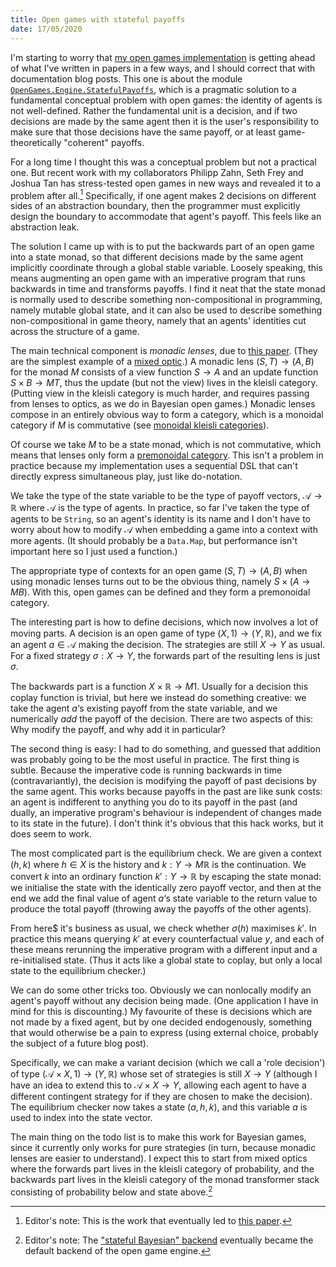 ```yaml
---
title: Open games with stateful payoffs
date: 17/05/2020
---
```


I'm starting to worry that [my open games implementation](https://github.com/CyberCat-Institute/open-game-engine) is getting ahead of what I've written in papers in a few ways, and I should correct that with documentation blog posts. This one is about the module [`OpenGames.Engine.StatefulPayoffs`](https://github.com/CyberCat-Institute/open-game-engine/blob/og-v0.1/src/OpenGames/Engine/StatefulPayoffs.hs), which is a pragmatic solution to a fundamental conceptual problem with open games: the identity of agents is not well-defined. Rather the fundamental unit is a decision, and if two decisions are made by the same agent then it is the user's responsibility to make sure that those decisions have the same payoff, or at least game-theoretically "coherent" payoffs.

For a long time I thought this was a conceptual problem but not a practical one. But recent work with my collaborators Philipp Zahn, Seth Frey and Joshua Tan has stress-tested open games in new ways and revealed it to a problem after all.[^1] Specifically, if one agent makes 2 decisions on different sides of an abstraction boundary, then the programmer must explicitly design the boundary to accommodate that agent's payoff. This feels like an abstraction leak.

[^1]: Editor's note: This is the work that eventually led to [this paper](https://journals.plos.org/plosone/article?id=10.1371/journal.pone.0283361).

The solution I came up with is to put the backwards part of an open game into a state monad, so that different decisions made by the same agent implicitly coordinate through a global stable variable. Loosely speaking, this means augmenting an open game with an imperative program that runs backwards in time and transforms payoffs. I find it neat that the state monad is normally used to describe something non-compositional in programming, namely mutable global state, and it can also be used to describe something non-compositional in game theory, namely that an agents' identities cut across the structure of a game.

The main technical component is *monadic lenses*, due to [this paper](https://arxiv.org/abs/1601.02484). (They are the simplest example of a [mixed optic](https://arxiv.org/abs/2001.07488).) A monadic lens $(S, T) \to (A, B)$ for the monad $M$ consists of a view function $S \to A$ and an update function $S \times B \to M T$, thus the update (but not the view) lives in the kleisli category. (Putting view in the kleisli category is much harder, and requires passing from lenses to optics, as we do in Bayesian open games.) Monadic lenses compose in an entirely obvious way to form a category, which is a monoidal category if $M$ is commutative (see [monoidal kleisli categories](https://julesh.com/2019/04/18/folklore-monoidal-kleisli-categories/)).

Of course we take $M$ to be a state monad, which is not commutative, which means that lenses only form a [premonoidal category](https://ncatlab.org/nlab/show/premonoidal+category). This isn't a problem in practice because my implementation uses a sequential DSL that can't directly express simultaneous play, just like do-notation.

We take the type of the state variable to be the type of payoff vectors, $\mathcal{A} \to \mathbb{R}$ where $\mathcal{A}$ is the type of agents. In practice, so far I've taken the type of agents to be `String`, so an agent's identity is its name and I don't have to worry about how to modify $\mathcal{A}$ when embedding a game into a context with more agents. (It should probably be a `Data.Map`, but performance isn't important here so I just used a function.)

The appropriate type of contexts for an open game $(S, T) \to (A, B)$ when using monadic lenses turns out to be the obvious thing, namely $S \times (A \to M B)$. With this, open games can be defined and they form a premonoidal category.

The interesting part is how to define decisions, which now involves a lot of moving parts. A decision is an open game of type $(X, 1) \to (Y, \mathbb{R})$, and we fix an agent $a \in \mathcal{A}$ making the decision. The strategies are still $X \to Y$ as usual. For a fixed strategy $\sigma : X \to Y$, the forwards part of the resulting lens is just $\sigma$.

The backwards part is a function $X \times \mathbb{R} \to M 1$. Usually for a decision this coplay function is trivial, but here we instead do something creative: we take the agent $a$‘s existing payoff from the state variable, and we numerically *add* the payoff of the decision. There are two aspects of this: Why modify the payoff, and why add it in particular?

The second thing is easy: I had to do something, and guessed that addition was probably going to be the most useful in practice. The first thing is subtle. Because the imperative code is running backwards in time (contravariantly), the decision is modifying the payoff of past decisions by the same agent. This works because payoffs in the past are like sunk costs: an agent is indifferent to anything you do to its payoff in the past (and dually, an imperative program's behaviour is independent of changes made to its state in the future). I don't think it's obvious that this hack works, but it does seem to work.

The most complicated part is the equilibrium check. We are given a context $(h, k)$ where $h \in X$ is the history and $k : Y \to M \mathbb{R}$ is the continuation. We convert $k$ into an ordinary function $k' : Y \to \mathbb{R}$ by escaping the state monad: we initialise the state with the identically zero payoff vector, and then at the end we add the final value of agent $a$‘s state variable to the return value to produce the total payoff (throwing away the payoffs of the other agents).

From here$ it's business as usual, we check whether $\sigma (h)$ maximises $k'$. In practice this means querying $k'$ at every counterfactual value $y$, and each of these means rerunning the imperative program with a different input and a re-initialised state. (Thus it acts like a global state to coplay, but only a local state to the equilibrium checker.)

We can do some other tricks too. Obviously we can nonlocally modify an agent's payoff without any decision being made. (One application I have in mind for this is discounting.) My favourite of these is decisions which are not made by a fixed agent, but by one decided endogenously, something that would otherwise be a pain to express (using external choice, probably the subject of a future blog post).

Specifically, we can make a variant decision (which we call a 'role decision') of type $(\mathcal{A} \times X, 1) \to (Y, \mathbb{R})$ whose set of strategies is still $X \to Y$ (although I have an idea to extend this to $\mathcal{A} \times X \to Y$, allowing each agent to have a different contingent strategy for if they are chosen to make the decision). The equilibrium checker now takes a state $(a, h, k)$, and this variable $a$ is used to index into the state vector.

The main thing on the todo list is to make this work for Bayesian games, since it currently only works for pure strategies (in turn, because monadic lenses are easier to understand). I expect this to start from mixed optics where the forwards part lives in the kleisli category of probability, and the backwards part lives in the kleisli category of the monad transformer stack consisting of probability below and state above.[^2]

[^2]: Editor's note: The ["stateful Bayesian" backend](https://github.com/CyberCat-Institute/open-game-engine/blob/master/src/OpenGames/Engine/BayesianGames.hs) eventually became the default backend of the open game engine.
